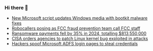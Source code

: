### Hi there 👋

<!--START_SECTION:feed-->
* [New Microsoft script updates Windows media with bootkit malware fixes](https://www.bleepingcomputer.com/news/microsoft/new-microsoft-script-updates-windows-media-with-bootkit-malware-fixes/)
* [Robocallers posing as FCC fraud prevention team call FCC staff](https://www.bleepingcomputer.com/news/security/robocallers-posing-as-fcc-fraud-prevention-team-call-fcc-staff/)
* [Ransomware payments fell by 35% in 2024, totalling $813,550,000](https://www.bleepingcomputer.com/news/security/ransomware-payments-fell-by-35-percent-in-2024-totalling-813-550-000/)
* [CISA orders agencies to patch Linux kernel bug exploited in attacks](https://www.bleepingcomputer.com/news/security/cisa-orders-agencies-to-patch-linux-kernel-bug-exploited-in-attacks/)
* [Hackers spoof Microsoft ADFS login pages to steal credentials](https://www.bleepingcomputer.com/news/security/hackers-spoof-microsoft-adfs-login-pages-to-steal-credentials/)
<!--END_SECTION:feed-->

<!--
**frankenk/frankenk** is a ✨ _special_ ✨ repository because its `README.md` (this file) appears on your GitHub profile.

Here are some ideas to get you started:

- 🔭 I’m currently working on ...
- 🌱 I’m currently learning ...
- 👯 I’m looking to collaborate on ...
- 🤔 I’m looking for help with ...
- 💬 Ask me about ...
- 📫 How to reach me: ...
- 😄 Pronouns: ...
- ⚡ Fun fact: ...
-->



